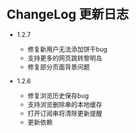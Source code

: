 # ChangeLog 更新日志
- 1.2.7
    - 修复新用户无法添加饼干bug
    - 支持更多的网页跳转黎明岛
    - 修复部分页面背景问题
    
- 1.2.6 
    - 修复浏览历史保存bug
    - 支持浏览删除串的本地缓存
    - 打开订阅串将清除更新提醒
    - 更新依赖